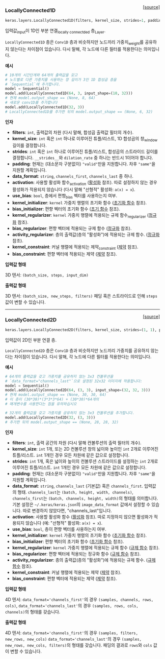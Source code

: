 <span style="float:right;">[[source]](https://github.com/keras-team/keras/blob/master/keras/layers/local.py#L19)</span>
### LocallyConnected1D

```python
keras.layers.LocallyConnected1D(filters, kernel_size, strides=1, padding='valid', data_format=None, activation=None, use_bias=True, kernel_initializer='glorot_uniform', bias_initializer='zeros', kernel_regularizer=None, bias_regularizer=None, activity_regularizer=None, kernel_constraint=None, bias_constraint=None)
```

입력값<sub>input</sub>이 1D인 부분 연결<sub>locally connectded</sub> 층<sub>Layer</sub>.

`LocallyConnected1D` 층은 `Conv1D` 층과 비슷하지만
노드끼리 가중치<sub>weight</sub>를 공유하지 않는다는 차이점이 있습니다.
다시 말해, 각 노드에 다른 필터를 적용한다는 의미입니다.

__예시__

```python
# 10개의 시간단계와 64개의 출력값을 갖고
# 노드별로 다른 가중치를 사용하는 창 길이가 3인 1D 합성곱 층을 
# `Sequential`에 추가합니다.
model = Sequential()
model.add(LocallyConnected1D(64, 3, input_shape=(10, 32)))
# 현재 model.output_shape == (None, 8, 64)
# 새로운 conv1D를 추가합니다
model.add(LocallyConnected1D(32, 3))
# LocallyConnected1D를 추가한 뒤의 model.output_shape == (None, 6, 32)
```

__인자__

- __filters__: `int`, 출력값의 차원
    (다시 말해, 합성곱 출력값 필터의 개수).
- __kernel_size__: `int` 혹은 `int` 하나로 이루어진 튜플/리스트,
    1D 합성곱의 창<sub>window</sub> 길이를 결정합니다.
- __strides__: `int` 혹은 `int` 하나로 이루어진 튜플/리스트,
    합성곱의 스트라이드 길이를 결정합니다.
    `__strides__`와 `dilation_rate`  중 하나는 반드시 1이어야 합니다.
- __padding__: 현재는 (대소문자 구분없이) `"valid"`만을 지원합니다.
    차후 `"same"`을 지원할 계획입니다.
- __data_format__: `string`, `channels_first`, `channels_last` 중 하나.    
- __activation__: 사용할 활성화 함수<sub>activation</sub>
    ([활성화](../activations.md) 참조).
    따로 설정하지 않는 경우 활성화가 적용되지 않습니다
    (다시 말해 "선형적" 활성화: `a(x) = x`).
- __use_bias__: `bool`, 층에서 편향<sub>bias</sub> 벡터를 사용하는지 여부.
- __kernel_initializer__: `kernel` 가중치 행렬의 초기화 함수
    ([초기화 함수](../initializers.md) 참조).
- __bias_initializer__: 편향 벡터의 초기화 함수
    ([초기 함수](../initializers.md) 참조).
- __kernel_regularizer__: `kernel` 가중치 행렬에 적용되는 규제 함수<sub>regularizer</sub>
    ([정규화](../regularizers.md) 참조).
- __bias_regularizer__: 편향 벡터에 적용되는 규제 함수
    ([정규화](../regularizers.md) 참조).
- __activity_regularizer__: 층의 출력값(층의 "활성화")에 적용되는 규제 함수.
    ([정규화](../regularizers.md) 참조).
- __kernel_constraint__: 커널 행렬에 적용되는 제약<sub>constraint</sub>
    ([제약](../constraints.md) 참조).
- __bias_constraint__: 편향 벡터에 적용되는 제약
    ([제약](../constraints.md) 참조).

__입력값 형태__

3D 텐서: `(batch_size, steps, input_dim)`

__출력값 형태__

3D 텐서: `(batch_size, new_steps, filters)`
패딩 혹은 스트라이드로 인해 `steps` 값이 변할 수 있습니다.
    
----

<span style="float:right;">[[source]](https://github.com/keras-team/keras/blob/master/keras/layers/local.py#L183)</span>
### LocallyConnected2D

```python
keras.layers.LocallyConnected2D(filters, kernel_size, strides=(1, 1), padding='valid', data_format=None, activation=None, use_bias=True, kernel_initializer='glorot_uniform', bias_initializer='zeros', kernel_regularizer=None, bias_regularizer=None, activity_regularizer=None, kernel_constraint=None, bias_constraint=None)
```

입력값이 2D인 부분 연결 층.


`LocallyConnected2D` 층은 `Conv1D` 층과 비슷하지만
노드끼리 가중치를 공유하지 않는다는 차이점이 있습니다.
다시 말해, 각 노드에 다른 필터를 적용한다는 의미입니다.

__예시__

```python
# 64개의 출력값을 갖고 가중치를 공유하지 않는 3x3 컨볼루션을
# `data_format="channels_last"`으로 설정된 32x32 이미지에 적용합니다:
model = Sequential()
model.add(LocallyConnected2D(64, (3, 3), input_shape=(32, 32, 3)))
# 현재 model.output_shape == (None, 30, 30, 64)
# 이 층이 (30*30)*(3*3*3*64) + (30*30)*64개의
# 매개변수를 사용한다는 점을 유의하십시오

# 32개의 출력값을 갖고 가중치를 공유하지 않는 3x3 컨볼루션을 추가합니다.
model.add(LocallyConnected2D(32, (3, 3)))
# 추가한 뒤의 model.output_shape == (None, 28, 28, 32)
```

__인자__

- __filters__: `int`, 출력 공간의 차원
    (다시 말해 컨볼루션의 출력 필터의 개수).
- __kernel_size__: `int` 1개, 또는 2D 컨볼루션 창의
    넓이와 높이인 `int` 2개로 이루어진 튜플/리스트.
    `int` 1개인 경우 모든 차원에 같은 값으로 설정합니다.
- __strides__: `int` 1개, 혹은 넓이와 높이의
    컨볼루션 스트라이드를 설정하는 `int` 2개로 이루어진 튜플/리스트.
    `int` 1개인 경우 모든 차원에 같은 값으로 설정합니다.
- __padding__: 현재는 (대소문자 구분없이) `"valid"`만을 지원합니다.
    차후 `"same"`을 지원할 계획입니다.
- __data_format__: `string`,
    `channels_last` (기본값) 혹은 `channels_first`.
    입력값의 형태.
    `channels_last`는 `(batch, height, width, channels)`, `channels_first`는
    `(batch, channels, height, width)`의 형태를 의미합니다.
    기본 설정은 `~/.keras/keras.json`의 `image_data_format` 값에서 설정할 수 있습니다.
    따로 변경하지 않았다면, "channels_last"입니다.
- __activation__: 사용할 활성화 함수
    ([활성화](../activations.md) 참조).
    따로 지정하지 않으면 활성화가 적용되지 않습니다
    (예: "선형적" 활성화: `a(x) = x`).
- __use_bias__: `bool`, 층이 편향 벡터를 사용하는지 여부.
- __kernel_initializer__: `kernel` 가중치 행렬의 초기화 함수
    ([초기화 함수](../initializers.md) 참조).
- __bias_initializer__: 편향 벡터의 초기화 함수
    ([초기화 함수](../initializers.md) 참조).
- __kernel_regularizer__: `kernel` 가중치 행렬에 적용되는
    규제 함수 
    ([규제 함수](../regularizers.md) 참조).
- __bias_regularizer__: 편향 벡터에 적용되는 정규화 함수
    ([규제 함수](../regularizers.md) 참조).
- __activity_regularizer__: 층의 출력값(층의 "활성화")에
    적용되는 규제 함수.
    ([규제 함수](../regularizers.md) 참조).
- __kernel_constraint__: 커널 행렬에 적용되는 제약
    ([제약](../constraints.md) 참조).
- __bias_constraint__: 편향 벡터에 적용되는 제약
    ([제약](../constraints.md) 참조).

__입력값 형태__

4D 텐서:
`data_format='channels_first'`의 경우 `(samples, channels, rows, cols)`, 
`data_format='channels_last'`의 경우 `(samples, rows, cols, channels)`의 형태를 갖습니다.

__출력값 형태__

4D 텐서:
`data_format='channels_first'`의 경우 `(samples, filters, new_rows, new_cols)`
`data_format='channels_last'`의 경우 `(samples, new_rows, new_cols, filters)`의 형태를 갖습니다.
패딩의 결과로 `rows`와 `cols` 값이 변할 수 있습니다.

